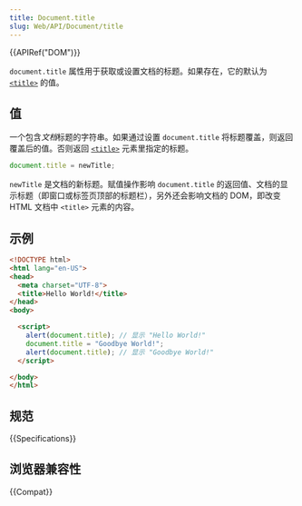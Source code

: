 ```yaml
---
title: Document.title
slug: Web/API/Document/title
---
```


{{APIRef("DOM")}}

`document.title` 属性用于获取或设置文档的标题。如果存在，它的默认为 [`<title>`](/zh-CN/docs/Web/HTML/Element/title) 的值。

## 值

一个包含*文档*标题的字符串。如果通过设置 `document.title` 将标题覆盖，则返回覆盖后的值。否则返回 [`<title>`](/zh-CN/docs/Web/HTML/Element/title) 元素里指定的标题。

```js
document.title = newTitle;
```

`newTitle` 是文档的新标题。赋值操作影响 `document.title` 的返回值、文档的显示标题（即窗口或标签页顶部的标题栏），另外还会影响文档的 DOM，即改变 HTML 文档中 `<title>` 元素的内容。

## 示例

```html
<!DOCTYPE html>
<html lang="en-US">
<head>
  <meta charset="UTF-8">
  <title>Hello World!</title>
</head>
<body>

  <script>
    alert(document.title); // 显示 "Hello World!"
    document.title = "Goodbye World!";
    alert(document.title); // 显示 "Goodbye World!"
  </script>

</body>
</html>
```

## 规范

{{Specifications}}

## 浏览器兼容性

{{Compat}}
